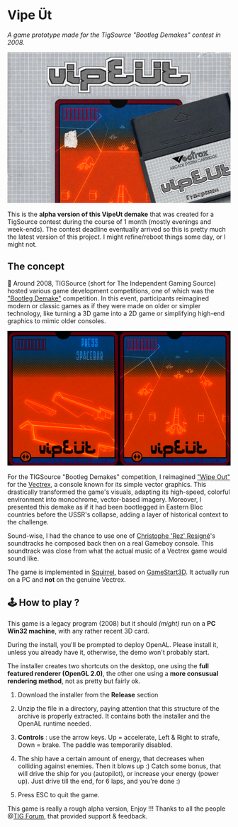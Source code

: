 # Vipe Üt

_A game prototype made for the TigSource "Bootleg Demakes" contest in 2008._

[![Vipe Ut cover](img/vipeut_cover_thumb.png)](img/vipeut_cover_HD.png)

This is the **alpha version of this VipeUt demake** that was created for a TigSource contest during the course of 1 month (mostly evenings and week-ends). The contest deadline eventually arrived so this is pretty much the latest version of this project. I might refine/reboot things some day, or I might not.

## The concept

:tiger: Around 2008, TIGSource (short for The Independent Gaming Source) hosted various game development competitions, one of which was the ["Bootleg Demake"](https://www.tigsource.com/2008/08/01/tigcompo-bootleg-demakes/) competition. In this event, participants reimagined modern or classic games as if they were made on older or simpler technology, like turning a 3D game into a 2D game or simplifying high-end graphics to mimic older consoles.

![Vipe Ut screenshots](img/vipeut_presentation.png)

For the TIGSource "Bootleg Demakes" competition, I reimagined ["Wipe Out"](https://www.youtube.com/watch?v=XASEBvDri4U) for the [Vectrex](https://en.wikipedia.org/wiki/Vectrex), a console known for its simple vector graphics. This drastically transformed the game's visuals, adapting its high-speed, colorful environment into monochrome, vector-based imagery. Moreover, I presented this demake as if it had been bootlegged in Eastern Bloc countries before the USSR's collapse, adding a layer of historical context to the challenge.

Sound-wise, I had the chance to use one of [Christophe 'Rez' Resigné](https://twitter.com/chiptune)'s soundtracks he composed back then on a real Gameboy console. This soundtrack was close from what the actual music of a Vectrex game would sound like.

The game is implemented in [Squirrel](https://github.com/albertodemichelis/squirrel), based on [GameStart3D](https://www.youtube.com/@GameStart3D/videos). It actually run on a PC and **not** on the genuine Vectrex.

## :joystick: How to play ?

This game is a legacy program (2008) but it should _(might)_ run on a **PC Win32 machine**, with any rather recent 3D card.

During the install, you'll be prompted to deploy OpenAL. Please install it, unless you already have it, otherwise, the demo won't probably start.

The installer creates two shortcuts on the desktop, one using the **full featured renderer (OpenGL 2.0)**, the other one using a **more consusual rendering method**, not as pretty but fairly ok.

1. Download the installer from the **Release** section

2. Unzip the file in a directory, paying attention that this structure of the archive is properly extracted. It contains both the installer and the OpenAL runtime needed.

3. **Controls** : use the arrow keys. Up = accelerate, Left & Right to strafe, Down = brake. The paddle was temporarily disabled.

4. The ship have a certain amount of energy, that decreases when colliding against enemies. Then it blows up :)
Catch some bonus, that will drive the ship for you (autopilot), or increase your energy (power up). Just drive till the end, for 6 laps, and you're done :)

5. Press ESC to quit the game.

This game is really a rough alpha version, Enjoy !!!
Thanks to all the people  @[TIG Forum](https://forums.tigsource.com/index.php?topic=2422.0), that provided support & feedback.
